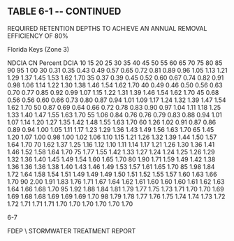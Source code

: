 ## TABLE  6-1 -- CONTINUED 
 
REQUIRED  RETENTION  DEPTHS  TO  ACHIEVE  AN 
ANNUAL  REMOVAL  EFFICIENCY  OF 80% 
 
 
Florida Keys (Zone 3)
 
 
NDCIA 
CN 
Percent DCIA 
10 
15 
20 
25 
30 
35 
40 
45 
50 
55 
60 
65 
70 
75 
80 
85 
90 
95 
1 00 
30 
0.31 
0.35 
0.43 
0.49 
0.57 
0.65 
0.72 
0.81 
0.89 
0.96 
1.05 
1.13 
1.21 
1.29 
1.37 
1.45 
1.53 
1.62 
1.70 
35 
0.37 
0.39 
0.45 
0.52 
0.60 
0.67 
0.74 
0.82 
0.91 
0.98 
1.06 
1.14 
1.22 
1.30 
1.38 
1.46 
1.54 
1.62 
1.70 
40 
0.49 
0.46 
0.50 
0.56 
0.63 
0.70 
0.77 
0.85 
0.92 
0.99 
1.07 
1.15 
1.22 
1.31 
1.39 
1.46 
1.54 
1.62 
1.70 
45 
0.68 
0.56 
0.56 
0.60 
0.66 
0.73 
0.80 
0.87 
0.94 
1.01 
1.09 
1.17 
1.24 
1.32 
1.39 
1.47 
1.54 
1.62 
1.70 
50 
0.87 
0.69 
0.64 
0.66 
0.72 
0.78 
0.83 
0.90 
0.97 
1.04 
1.11 
1.18 
1.25 
1.33 
1.40 
1.47 
1.55 
1.63 
1.70 
55 
1.06 
0.84 
0.76 
0.76 
0.79 
0.83 
0.88 
0.94 
1.01 
1.07 
1.14 
1.20 
1.27 
1.35 
1.42 
1.48 
1.55 
1.63 
1.70 
60 
1.26 
1.02 
0.91 
0.87 
0.86 
0.89 
0.94 
1.00 
1.05 
1.11 
1.17 
1.23 
1.29 
1.36 
1.43 
1.49 
1.56 
1.63 
1.70 
65 
1.45 
1.20 
1.07 
1.00 
0.98 
1.00 
1.02 
1.06 
1.10 
1.15 
1.21 
1.26 
1.32 
1.39 
1.44 
1.50 
1.57 
1.64 
1.70 
70 
1.62 
1.37 
1.25 
1.16 
1.12 
1.10 
1.11 
1.14 
1.17 
1.21 
1.26 
1.30 
1.36 
1.41 
1.46 
1.52 
1.58 
1.64 
1.70 
75 
1.77 
1.55 
1.42 
1.33 
1.27 
1.24 
1.24 
1.25 
1.26 
1.29 
1.32 
1.36 
1.40 
1.45 
1.49 
1.54 
1.60 
1.65 
1.70 
80 
1.90 
1.71 
1.59 
1.49 
1.42 
1.38 
1.36 
1.36 
1.36 
1.38 
1.40 
1.43 
1.46 
1.49 
1.53 
1.57 
1.61 
1.65 
1.70 
85 
1.98 
1.84 
1.72 
1.64 
1.58 
1.54 
1.51 
1.49 
1.49 
1.49 
1.50 
1.51 
1.52 
1.55 
1.57 
1.60 
1.63 
1.66 
1.70 
90 
2.00 
1.91 
1.83 
1.76 
1.71 
1.67 
1.64 
1.62 
1.61 
1.60 
1.60 
1.60 
1.61 
1.62 
1.63 
1.64 
1.66 
1.68 
1.70 
95 
1.92 
1.88 
1.84 
1.81 
1.79 
1.77 
1.75 
1.73 
1.71 
1.70 
1.70 
1.69 
1.69 
1.68 
1.68 
1.69 
1.69 
1.69 
1.70 
98 
1.79 
1.78 
1.77 
1.76 
1.75 
1.74 
1.74 
1.73 
1.72 
1.72 
1.71 
1.71 
1.71 
1.70 
1.70 
1.70 
1.70 
1.70 
1.70 
 
6-7

FDEP \ STORMWATER  TREATMENT  REPORT
